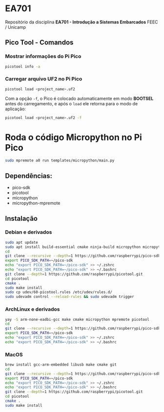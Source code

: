# EA701

Repositório da disciplina **EA701 - Introdução a Sistemas Embarcados**
FEEC / Unicamp

## Pico Tool - Comandos

### Mostrar informações do Pi Pico

```bash
picotool info -a
```

### Carregar arquivo UF2 no Pi Pico

```bash
picotool load <project_name>.uf2
```

Com a opção `-f`, o Pico é colocado automaticamente em modo **BOOTSEL** antes do carregamento, e após o `load` ele retorna para o modo de aplicação:

```bash
picotool load <project_name>.uf2 -f
```

# Roda o código Micropython no Pi Pico

```bash
sudo mpremote a0 run templates/micropython/main.py
```

## Dependências:

- pico-sdk
- picotool
- micropython
- micropython-mpremote

## Instalação

### Debian e derivados

```bash
sudo apt update
sudo apt install build-essential cmake ninja-build micropython micropython-mpremote pkg-config gcc-arm-none-eabi
cd
git clone --recursive --depth=1 https://github.com/raspberrypi/pico-sdk.git
export PICO_SDK_PATH=~/pico-sdk
echo "export PICO_SDK_PATH=~/pico-sdk" >> ~/.zshrc
echo "export PICO_SDK_PATH=~/pico-sdk" >> ~/.bashrc
git clone --depth=1 https://github.com/raspberrypi/picotool.git
cd picotool
cmake .
sudo make install
sudo cp udev/60-picotool.rules /etc/udev/rules.d/
sudo udevadm control --reload-rules && sudo udevadm trigger
```

### ArchLinux e derivados

```bash
yay -S arm-none-eadbi-gcc make cmake micropython mpremote picotool
cd
git clone --recursive --depth=1 https://github.com/raspberrypi/pico-sdk.git
export PICO_SDK_PATH=~/pico-sdk
echo "export PICO_SDK_PATH=~/pico-sdk" >> ~/.zshrc
echo "export PICO_SDK_PATH=~/pico-sdk" >> ~/.bashrc
```

### MacOS

```bash
brew install gcc-arm-embedded libusb make cmake git
cd
git clone --recursive --depth=1 https://github.com/raspberrypi/pico-sdk.git
export PICO_SDK_PATH=~/pico-sdk
echo "export PICO_SDK_PATH=~/pico-sdk" >> ~/.zshrc
echo "export PICO_SDK_PATH=~/pico-sdk" >> ~/.bashrc
git clone --depth=1 https://github.com/raspberrypi/picotool.git
cd picotool
cmake .
sudo make install
```